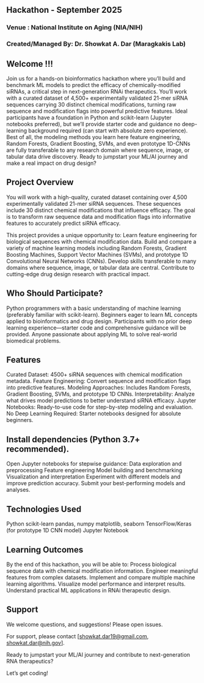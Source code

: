<h2><b> Hackathon - September 2025 </b></h2>
<h3>Venue : National Institute on Aging (NIA/NIH)</h3>

<h3>Created/Managed By: Dr. Showkat A. Dar (Maragkakis Lab)</h3>

<h2> Welcome !!!</h2>

Join us for a hands-on bioinformatics hackathon where you’ll build and benchmark ML models to predict the efficacy of chemically-modified siRNAs, a critical step in next-generation RNAi therapeutics. You’ll work with a curated dataset of 4,500+ experimentally validated 21-mer siRNA sequences carrying 30 distinct chemical modifications, turning raw sequence and modification flags into powerful predictive features. Ideal participants have a foundation in Python and scikit-learn (Jupyter notebooks preferred), but we’ll provide starter code and guidance no deep-learning background required (can start with absolute zero experience). Best of all, the modeling methods you learn here feature engineering, Random Forests, Gradient Boosting, SVMs, and even prototype 1D-CNNs are fully transferable to any research domain where sequence, image, or tabular data drive discovery. Ready to jumpstart your ML/AI journey and make a real impact on drug design?

<h2> Project Overview </h2>
  
You will work with a high-quality, curated dataset containing over 4,500 experimentally validated 21-mer siRNA sequences. These sequences include 30 distinct chemical modifications that influence efficacy. The goal is to transform raw sequence data and modification flags into informative features to accurately predict siRNA efficacy.

This project provides a unique opportunity to:
Learn feature engineering for biological sequences with chemical modification data.
Build and compare a variety of machine learning models including Random Forests, Gradient Boosting Machines, Support Vector Machines (SVMs), and prototype 1D Convolutional Neural Networks (CNNs).
Develop skills transferable to many domains where sequence, image, or tabular data are central.
Contribute to cutting-edge drug design research with practical impact.

<h2>Who Should Participate?</h2>
Python programmers with a basic understanding of machine learning (preferably familiar with scikit-learn).
Beginners eager to learn ML concepts applied to bioinformatics and drug design.
Participants with no prior deep learning experience—starter code and comprehensive guidance will be provided.
Anyone passionate about applying ML to solve real-world biomedical problems.

<h2>Features</h2>
Curated Dataset: 4500+ siRNA sequences with chemical modification metadata.
Feature Engineering: Convert sequence and modification flags into predictive features.
Modeling Approaches: Includes Random Forests, Gradient Boosting, SVMs, and prototype 1D CNNs.
Interpretability: Analyze what drives model predictions to better understand siRNA efficacy.
Jupyter Notebooks: Ready-to-use code for step-by-step modeling and evaluation.
No Deep Learning Required: Starter notebooks designed for absolute beginners.


<h2>Install dependencies (Python 3.7+ recommended).</h2>
Open Jupyter notebooks for stepwise guidance:
Data exploration and preprocessing
Feature engineering
Model building and benchmarking
Visualization and interpretation
Experiment with different models and improve prediction accuracy.
Submit your best-performing models and analyses.

<h2>Technologies Used </h2>
Python
scikit-learn
pandas, numpy
matplotlib, seaborn
TensorFlow/Keras (for prototype 1D CNN model)
Jupyter Notebook

<h2>Learning Outcomes </h2>
By the end of this hackathon, you will be able to:
Process biological sequence data with chemical modification information.
Engineer meaningful features from complex datasets.
Implement and compare multiple machine learning algorithms.
Visualize model performance and interpret results.
Understand practical ML applications in RNAi therapeutic design.

<h2>Support </h2>
We welcome questions, and suggestions! Please open issues.

For support, please contact [showkat.dar19@gmail.com, showkat.dar@nih.gov].

Ready to jumpstart your ML/AI journey and contribute to next-generation RNA therapeutics?

Let’s get coding!

